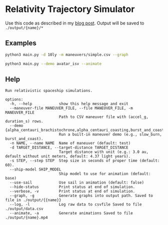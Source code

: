 # Relativity Trajectory Simulator

Use this code as described in my [blog post](https://curtislowder.com/blog/2025-06-29-Simulating-Relativity/). Output will be saved to `./output/{name}/*`

## Examples

```bash
python3 main.py -d 10ly -m maneuvers/simple.csv --graph
```

```bash
python3 main.py --demo avatar_isv --animate
```

## Help

```
Run relativistic spaceship simulations.

options:
  -h, --help            show this help message and exit
  --maneuver-file MANEUVER_FILE, --file MANEUVER_FILE, -m MANEUVER_FILE
                        Path to CSV maneuver file with (accel_g, duration_s) rows.
  --demo {alpha_centauri_brachistochrone,alpha_centauri_coasting,burst_and_coast,slow_burn,avatar_isv}
                        Run a built-in maneuver demo (e.g., slow_burn, burst_and_coast).
  -n NAME, --name NAME  Name of maneuver (default: test)
  -d TARGET_DISTANCE, --target-distance TARGET_DISTANCE
                        Target distance with unit (e.g.: 3.0 au, default without unit meters, default: 4.37 light years).
  -s STEP, --step STEP  Step size in seconds of proper time (default: 60).
  --ship-model SHIP_MODEL
                        Ship model to use for animation (default: base)
  --use-sail            Use sail in animation (default: false)
  --hide-status         Print status at end of simulation.
  --verbose, -v         Print status at end of simulation.
  --graph, -g           Generate graphs into output path. Saved to file in ./output/{{name}}
  --log, -l             Log raw data to csvfile Saved to file ./output/data.csv
  --animate, -a         Generate animations Saved to file ./output/{name}.mp4
```